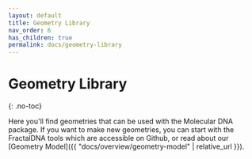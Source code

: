 ```yaml
---
layout: default
title: Geometry Library
nav_order: 6
has_children: true
permalink: docs/geometry-library
---
```


# Geometry Library
{: .no-toc}

Here you'll find geometries that can be used with the Molecular DNA package.
If you want to make new geometries, you can start with the FractalDNA tools
which are accessible on Github, or read about our [Geometry Model]({{ "docs/overview/geometry-model" | relative_url }}).

